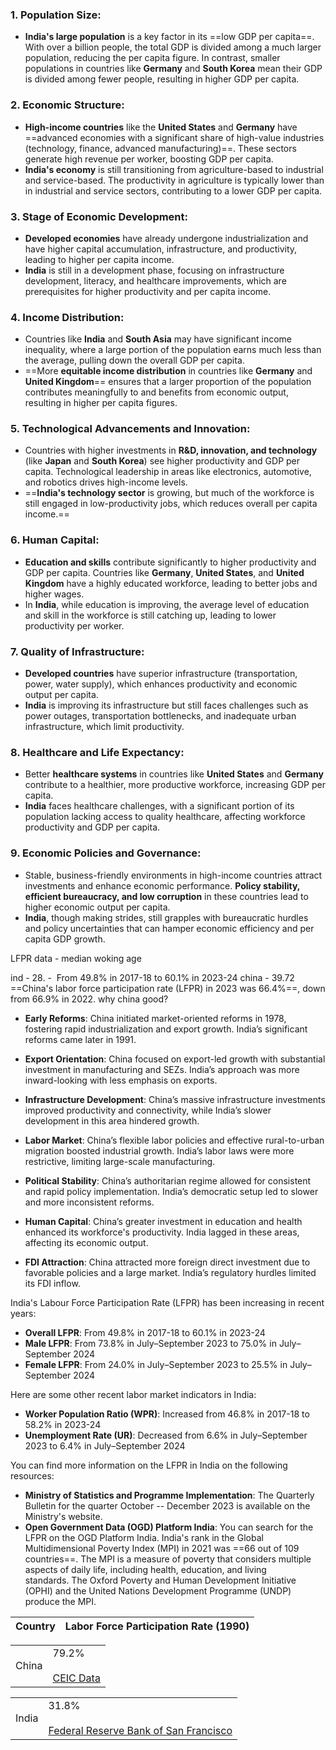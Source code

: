 ### 1. **Population Size**:

- **India's large population** is a key factor in its ==low GDP per capita==. With over a billion people, the total GDP is divided among a much larger population, reducing the per capita figure. In contrast, smaller populations in countries like **Germany** and **South Korea** mean their GDP is divided among fewer people, resulting in higher GDP per capita.

### 2. **Economic Structure**:

- **High-income countries** like the **United States** and **Germany** have ==advanced economies with a significant share of high-value industries (technology, finance, advanced manufacturing)==. These sectors generate high revenue per worker, boosting GDP per capita.
- **India's economy** is still transitioning from agriculture-based to industrial and service-based. The productivity in agriculture is typically lower than in industrial and service sectors, contributing to a lower GDP per capita.

### 3. **Stage of Economic Development**:

- **Developed economies** have already undergone industrialization and have higher capital accumulation, infrastructure, and productivity, leading to higher per capita income.
- **India** is still in a development phase, focusing on infrastructure development, literacy, and healthcare improvements, which are prerequisites for higher productivity and per capita income.

### 4. **Income Distribution**:

- Countries like **India** and **South Asia** may have significant income inequality, where a large portion of the population earns much less than the average, pulling down the overall GDP per capita.
- ==More **equitable income distribution** in countries like **Germany** and **United Kingdom**== ensures that a larger proportion of the population contributes meaningfully to and benefits from economic output, resulting in higher per capita figures.

### 5. **Technological Advancements and Innovation**:

- Countries with higher investments in **R&D, innovation, and technology** (like **Japan** and **South Korea**) see higher productivity and GDP per capita. Technological leadership in areas like electronics, automotive, and robotics drives high-income levels.
- ==**India's technology sector** is growing, but much of the workforce is still engaged in low-productivity jobs, which reduces overall per capita income.==

### 6. **Human Capital**:

- **Education and skills** contribute significantly to higher productivity and GDP per capita. Countries like **Germany**, **United States**, and **United Kingdom** have a highly educated workforce, leading to better jobs and higher wages.
- In **India**, while education is improving, the average level of education and skill in the workforce is still catching up, leading to lower productivity per worker.

### 7. **Quality of Infrastructure**:

- **Developed countries** have superior infrastructure (transportation, power, water supply), which enhances productivity and economic output per capita.
- **India** is improving its infrastructure but still faces challenges such as power outages, transportation bottlenecks, and inadequate urban infrastructure, which limit productivity.

### 8. **Healthcare and Life Expectancy**:

- Better **healthcare systems** in countries like **United States** and **Germany** contribute to a healthier, more productive workforce, increasing GDP per capita.
- **India** faces healthcare challenges, with a significant portion of its population lacking access to quality healthcare, affecting workforce productivity and GDP per capita.

### 9. **Economic Policies and Governance**:

- Stable, business-friendly environments in high-income countries attract investments and enhance economic performance. **Policy stability, efficient bureaucracy, and low corruption** in these countries lead to higher economic output per capita.
- **India**, though making strides, still grapples with bureaucratic hurdles and policy uncertainties that can hamper economic efficiency and per capita GDP growth.

LFPR data - 
median woking age 

ind - 28. -  From 49.8% in 2017-18 to 60.1% in 2023-24
china - 39.72 ==China's labor force participation rate (LFPR) in 2023 was 66.4%==, down from 66.9% in 2022.
 why china good?
 - **Early Reforms**: China initiated market-oriented reforms in 1978, fostering rapid industrialization and export growth. India’s significant reforms came later in 1991.
    
- **Export Orientation**: China focused on export-led growth with substantial investment in manufacturing and SEZs. India’s approach was more inward-looking with less emphasis on exports.
    
- **Infrastructure Development**: China’s massive infrastructure investments improved productivity and connectivity, while India’s slower development in this area hindered growth.
    
- **Labor Market**: China’s flexible labor policies and effective rural-to-urban migration boosted industrial growth. India’s labor laws were more restrictive, limiting large-scale manufacturing.
    
- **Political Stability**: China’s authoritarian regime allowed for consistent and rapid policy implementation. India’s democratic setup led to slower and more inconsistent reforms.
    
- **Human Capital**: China’s greater investment in education and health enhanced its workforce's productivity. India lagged in these areas, affecting its economic output.
    
- **FDI Attraction**: China attracted more foreign direct investment due to favorable policies and a large market. India’s regulatory hurdles limited its FDI inflow.

India's Labour Force Participation Rate (LFPR) has been increasing in recent years: 

- **Overall LFPR**: From 49.8% in 2017-18 to 60.1% in 2023-24 
- **Male LFPR**: From 73.8% in July–September 2023 to 75.0% in July–September 2024 
- **Female LFPR**: From 24.0% in July–September 2023 to 25.5% in July–September 2024 

Here are some other recent labor market indicators in India:

- **Worker Population Ratio (WPR)**: Increased from 46.8% in 2017-18 to 58.2% in 2023-24 
- **Unemployment Rate (UR)**: Decreased from 6.6% in July–September 2023 to 6.4% in July–September 2024 

You can find more information on the LFPR in India on the following resources:

- **Ministry of Statistics and Programme Implementation**: The Quarterly Bulletin for the quarter October -- December 2023 is available on the Ministry's website. 
- **Open Government Data (OGD) Platform India**: You can search for the LFPR on the OGD Platform India.
India's rank in the Global Multidimensional Poverty Index (MPI) in 2021 was ==66 out of 109 countries==. The MPI is a measure of poverty that considers multiple aspects of daily life, including health, education, and living standards. The Oxford Poverty and Human Development Initiative (OPHI) and the United Nations Development Programme (UNDP) produce the MPI.

|Country|Labor Force Participation Rate (1990)|
|---|---|

|   |   |
|---|---|
|China|79.2%<br><br>[CEIC Data](https://www.ceicdata.com/en/indicator/china/labour-force-participation-rate?utm_source=chatgpt.com)|

|   |   |
|---|---|
|India|31.8%<br><br>[Federal Reserve Bank of San Francisco](https://www.frbsf.org/research-and-insights/blog/sf-fed-blog/2019/03/28/falling-flpr-china-and-india/?utm_source=chatgpt.com)|
